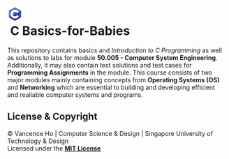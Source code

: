 <img align="left" src="c-programming-logo.png" height="35" width="35">

# &nbsp;C Basics-for-Babies

This repository contains basics and _Introduction to C Programming_ as well as solutions to labs for module **50.005 - Computer System Engineering**. Additionally, it may also contain test solutions and test cases for **Programming Assignments** in the module. This course consists of two major modules mainly containing concepts from **Operating Systems (OS)** and **Networking** which are essential to building and developing efficient and realiable computer systems and programs.

## License & Copyright

&copy; Vancence Ho | Computer Science & Design | Singapore University of Technology & Design  
Licensed under the [**MIT License**](LICENSE)
